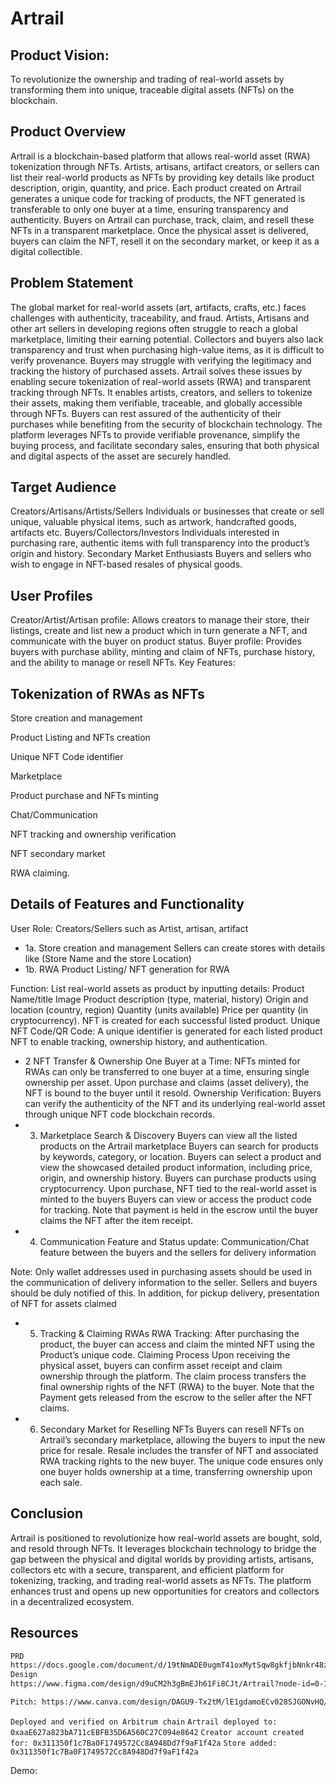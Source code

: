 # Artrail

## Product Vision:
 To revolutionize the ownership and trading of real-world assets by transforming them into unique, traceable digital assets (NFTs) on the blockchain.

## Product Overview
Artrail is a blockchain-based platform that allows real-world asset (RWA) tokenization through NFTs. Artists, artisans, artifact creators, or sellers can list their real-world products as NFTs by providing key details like product description, origin, quantity, and price. Each product created on Artrail generates a unique code for tracking of products, the NFT generated is transferable to only one buyer at a time, ensuring transparency and authenticity.
Buyers on Artrail can purchase, track, claim, and resell these NFTs in a transparent marketplace. Once the physical asset is delivered, buyers can claim the NFT, resell it on the secondary market, or keep it as a digital collectible.

## Problem Statement
The global market for real-world assets (art, artifacts, crafts, etc.) faces challenges with authenticity, traceability, and fraud. Artists, Artisans and other art sellers in developing regions often struggle to reach a global marketplace, limiting their earning potential. Collectors and buyers also lack transparency and trust when purchasing high-value items, as it is difficult to verify provenance. Buyers may struggle with verifying the legitimacy and tracking the history of purchased assets. 
Artrail solves these issues by enabling secure tokenization of real-world assets (RWA) and transparent tracking through NFTs. It enables artists, creators, and sellers to tokenize their assets, making them verifiable, traceable, and globally accessible through NFTs. Buyers can rest assured of the authenticity of their purchases while benefiting from the security of blockchain technology. The platform leverages NFTs to provide verifiable provenance, simplify the buying process, and facilitate secondary sales, ensuring that both physical and digital aspects of the asset are securely handled.

## Target Audience
Creators/Artisans/Artists/Sellers
Individuals or businesses that create or sell unique, valuable physical items, such as artwork, handcrafted goods, artifacts etc.
Buyers/Collectors/Investors
Individuals interested in purchasing rare, authentic items with full transparency into the product’s origin and history.
Secondary Market Enthusiasts
Buyers and sellers who wish to engage in NFT-based resales of physical goods.

## User Profiles
Creator/Artist/Artisan profile: Allows creators to manage their store,  their listings, create and list new a product which in turn generate a NFT, and communicate with the buyer on product status.
Buyer profile: Provides buyers with purchase ability, minting and claim of NFTs, purchase history, and the ability to manage or resell NFTs.
Key Features:


## Tokenization of RWAs as NFTs
Store creation and management 


Product Listing and NFTs creation


Unique NFT Code identifier


Marketplace 

Product purchase and NFTs minting 


Chat/Communication 


NFT tracking and ownership verification


NFT secondary market


RWA claiming.



## Details of Features and Functionality
User Role: Creators/Sellers such as Artist, artisan, artifact
 - 1a. Store creation and management 
Sellers can create stores with details like (Store Name and the store Location)
 - 1b. RWA Product Listing/ NFT generation for RWA
 
 
 Function: List real-world assets as product by inputting details:
Product Name/title 
Image 
Product description (type, material, history)
Origin and location (country, region)
Quantity (units available)
Price per quantity (in cryptocurrency).
NFT is created for each successful listed product.
Unique NFT Code/QR Code: A unique identifier is generated for each listed product NFT to enable tracking, ownership history, and authentication.
 - 2 NFT Transfer & Ownership
One Buyer at a Time: NFTs minted for RWAs can only be transferred to one buyer at a time, ensuring single ownership per asset.
Upon purchase and claims (asset delivery), the NFT is bound to the buyer until it resold.
Ownership Verification: Buyers can verify the authenticity of the NFT and its underlying real-world asset through unique NFT code blockchain records.
 - 3. Marketplace Search & Discovery
Buyers can view all the listed products on the Artrail marketplace
Buyers can search for products by keywords, category, or location.
Buyers can select a product and view the showcased detailed product information, including price, origin, and ownership history.
Buyers can purchase products using cryptocurrency.
Upon purchase,  NFT tied to the real-world asset is minted to the buyers
Buyers can view or access the product code for tracking.
Note that payment is held in the escrow until the buyer claims the NFT after the item receipt.
 - 4. Communication Feature and Status update: 
Communication/Chat feature between the buyers and the sellers for delivery information 

Note: Only wallet addresses used in purchasing assets should be used in the communication of delivery information to the seller. Sellers and buyers should be duly notified of this. In addition, for pickup delivery, presentation of NFT for assets claimed 
 - 5. Tracking & Claiming RWAs
RWA Tracking: After purchasing the product, the buyer can access and claim the minted NFT using the Product’s unique code.
Claiming Process
Upon receiving the physical asset, buyers can confirm asset receipt and claim ownership through the platform.
The claim process transfers the final ownership rights of the NFT (RWA) to the buyer.
Note that the Payment gets released from the escrow to the seller after the NFT claims.
 - 6. Secondary Market for Reselling NFTs
Buyers can resell NFTs on Artrail’s secondary marketplace, allowing the buyers to input the new price for resale.
Resale includes the transfer of NFT and associated RWA tracking rights to the new buyer.
The unique code ensures only one buyer holds ownership at a time, transferring ownership upon each sale.

 ## Conclusion
Artrail is positioned to revolutionize how real-world assets are bought, sold, and resold through NFTs. It leverages blockchain technology to bridge the gap between the physical and digital worlds by providing artists, artisans, collectors etc with a secure, transparent, and efficient platform for tokenizing, tracking, and trading real-world assets as NFTs. The platform enhances trust and opens up new opportunities for creators and collectors in a decentralized ecosystem.

## Resources

```bash
PRD
https://docs.google.com/document/d/19tNmADE0ugmT41oxMytSqw8gkfjbNnkr48zjnW2c68Q/edit?usp=sharing 
Design
https://www.figma.com/design/d9uCM2h3gBmEJh61Fi8CJt/Artrail?node-id=0-1&node-type=canvas&t=c6tvNhKFFP3WKfNS-0 

```

```bash
Pitch: https://www.canva.com/design/DAGU9-Tx2tM/lE1gdamoECv028SJGONvHQ/edit?utm_content=DAGU9-Tx2tM&utm_campaign=designshare&utm_medium=link2&utm_source=sharebutton

```

`Deployed and verified on Arbitrum chain`
`Artrail deployed to: 0xaaE627a823bA711cEBFB35D6A560C27C094e8642`
`Creator account created for: 0x311350f1c7Ba0F1749572Cc8A948Dd7f9aF1f42a`
`Store added: 0x311350f1c7Ba0F1749572Cc8A948Dd7f9aF1f42a`

 Demo:
